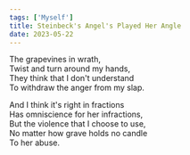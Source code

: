 ```yaml
---
tags: ['Myself']
title: Steinbeck's Angel's Played Her Angle
date: 2023-05-22
---
```


The grapevines in wrath,  
Twist and turn around my hands,  
They think that I don't understand  
To withdraw the anger from my slap.

And I think it's right in fractions  
Has omniscience for her infractions,  
But the violence that I choose to use,  
No matter how grave holds no candle  
To her abuse.
